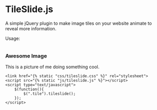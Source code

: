 TileSlide.js
============

A simple jQuery plugin to make image tiles on your website animate to reveal more information.

Usage:
    <div class="tile">
        <img class="tile_img" src=""></img>
        <div class="tile_text">
            <h3>Awesome Image</h3>
            This is a picture of me doing something cool.
        </div>
    </div>

    <link href="{% static "css/tileslide.css" %}" rel="stylesheet">
    <script src="{% static "js/tileslide.js" %}"></script>
    <script type="text/javascript">
        $(function(){
            $(".tile").tileslide();
        });
    </script>
